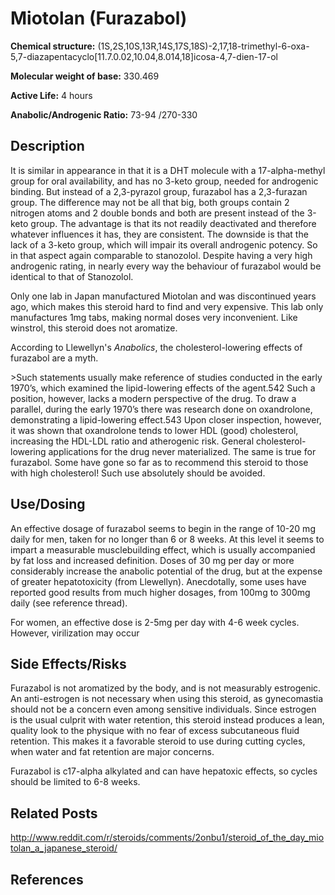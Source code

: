 # Miotolan (Furazabol)

**Chemical structure:** (1S,2S,10S,13R,14S,17S,18S)-2,17,18-trimethyl-6-oxa-5,7-diazapentacyclo[11.7.0.02,10.04,8.014,18]icosa-4,7-dien-17-ol

**Molecular weight of base:** 330.469

**Active Life:** 4 hours

**Anabolic/Androgenic Ratio:**  73-94 /270-330

## Description
It is similar in appearance in that it is a DHT molecule with a 17-alpha-methyl group for oral availability, and has no 3-keto group, needed for androgenic binding. But instead of a 2,3-pyrazol group, furazabol has a 2,3-furazan group. The difference may not be all that big, both groups contain 2 nitrogen atoms and 2 double bonds and both are present instead of the 3-keto group. The advantage is that its not readily deactivated and therefore whatever influences it has, they are consistent. The downside is that the lack of a 3-keto group, which will impair its overall androgenic potency. So in that aspect again comparable to stanozolol. Despite having a very high androgenic rating, in nearly every way the behaviour of furazabol would be identical to that of Stanozolol.

Only one lab in Japan manufactured Miotolan and was discontinued years ago, which makes this steroid hard to find and very expensive. This lab only manufactures 1mg tabs, making normal doses very inconvenient. Like winstrol, this steroid does not aromatize.

According to Llewellyn's *Anabolics*, the cholesterol-lowering effects of furazabol are a myth.

&gt;Such statements usually make reference of studies conducted in the early 1970’s, which examined the lipid-lowering effects of the agent.542 Such a position, however, lacks a modern perspective of the drug. To draw a parallel, during the early 1970’s there was research done on oxandrolone, demonstrating a lipid-lowering effect.543 Upon closer
inspection, however, it was shown that oxandrolone tends to lower HDL (good) cholesterol, increasing the HDL-LDL ratio and atherogenic risk. General cholesterol-lowering
applications for the drug never materialized. The same is true for furazabol. Some have gone so far as to recommend this steroid to those with high cholesterol! Such use absolutely should be avoided.

## Use/Dosing
An effective dosage of furazabol seems to begin in the range of 10-20 mg daily for men, taken for no longer than 6 or 8 weeks. At this level it seems to impart a measurable musclebuilding effect, which is usually accompanied by fat loss and increased definition. Doses of 30 mg per day or more considerably increase the anabolic potential of the drug, but at the expense of greater hepatotoxicity (from Llewellyn).  Anecdotally, some uses have reported good results from much higher dosages, from 100mg to 300mg daily (see reference thread).

For women, an effective dose is 2-5mg per day with 4-6 week cycles.  However, virilization may occur

## Side Effects/Risks
Furazabol is not aromatized by the body, and is not measurably estrogenic. An anti-estrogen is not necessary when using this steroid, as gynecomastia should not be a concern even among sensitive individuals. Since estrogen is the usual culprit with water retention, this steroid instead produces a lean, quality look to the physique with no fear of excess subcutaneous fluid retention. This makes it a favorable steroid to use during cutting cycles, when water and fat retention are major concerns.

Furazabol is c17-alpha alkylated and can have hepatoxic effects, so cycles should be limited to 6-8 weeks.
## Related Posts
http://www.reddit.com/r/steroids/comments/2onbu1/steroid_of_the_day_miotolan_a_japanese_steroid/

## References
